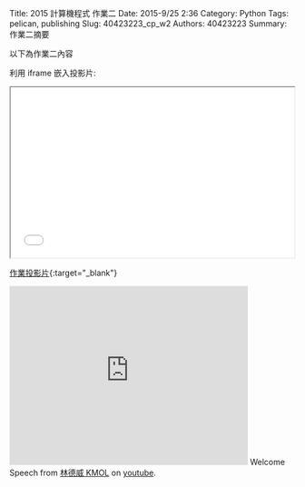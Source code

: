 Title: 2015 計算機程式 作業二
Date: 2015-9/25 2:36
Category: Python
Tags: pelican, publishing
Slug: 40423223_cp_w2
Authors: 40423223
Summary: 作業二摘要

以下為作業二內容

利用 iframe 嵌入投影片:

<iframe src="40423223_cp_w2_p.html" width="500" height="300"></iframe>

[作業投影片](40423223_cp_w2_p.html){:target="_blank"}


<iframe width="420" height="315" src="https://www.youtube.com/embed/KJoo9fROOgw" frameborder="0" allowfullscreen></iframe> Welcome Speech</a> from <a href="https://www.youtube.com/channel/UCLi4mKJA8x0fIPYRoXYU4Fg/videos">林德威 KMOL</a> on <a href="https://www.youtube.com/">youtube</a>.</p>